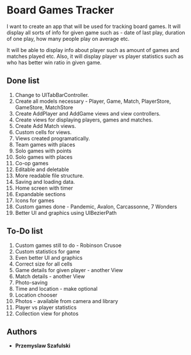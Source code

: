 # Board Games Tracker

I want to create an app that will be used for tracking board games. It will display all sorts of info for given game such as - date of last play, duration of one play, how many people play on average etc.

It will be able to display info about player such as amount of games and matches played etc. Also, it will display player vs player statistics such as who has better win ratio in given game.

## Done list

1. Change to UITabBarController.
1. Create all models necessary - Player, Game, Match, PlayerStore, GameStore, MatchStore
1. Create AddPlayer and AddGame views and view controllers.
1. Create views for displaying players, games and matches.
1. Create Add Match views.
1. Custom cells for views.
1. Views created programatically.
1. Team games with places
1. Solo games with points
1. Solo games with places
1. Co-op games
1. Editable and deletable
1. More readable file structure.
1. Saving and loading data.
1. Home screen with timer
1. Expandable sections
1. Icons for games
1. Custom games done - Pandemic, Avalon, Carcassonne, 7 Wonders
1. Better UI and graphics using UIBezierPath

## To-Do list

1. Custom games still to do - Robinson Crusoe
1. Custom statistics for game
1. Even better UI and graphics
1. Correct size for all cells
1. Game details for given player - another View
1. Match details - another View
1. Photo-saving
1. Time and location - make optional
1. Location  chooser
1. Photos - available from camera and library
1. Player vs player statistics
1. Collection view for photos


## Authors

* **Przemyslaw Szafulski**
